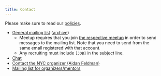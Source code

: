 ```yaml
---
title: Contact
---
```


Please make sure to read our [policies](/policies.html).

* [General mailing list](mailto:hackerhours-list@meetup.com) ([archive](http://www.meetup.com/hackerhours/messages/archive/))
    * Meetup requires that you join [the respective meetup](http://www.meetup.com/hackerhours/) in order to send messages to the mailing list. Note that you need to send from the same email registered with that account.
    * Any recruiting must include `[JOB]` in the subject line.
* [Chat](http://chat.hackerhours.org)
* [Contact the NYC organizer (Aidan Feldman)](mailto:hackerhoursnyc@gmail.com)
* [Mailing list for organizers/mentors](https://groups.google.com/forum/#!forum/hacker-hours-core)
